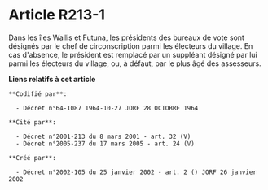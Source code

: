 # Article R213-1

Dans les îles Wallis et Futuna, les présidents des bureaux de vote sont désignés par le chef de circonscription parmi les
électeurs du village. En cas d'absence, le président est remplacé par un suppléant désigné par lui parmi les électeurs du
village, ou, à défaut, par le plus âgé des assesseurs.

**Liens relatifs à cet article**

	**Codifié par**:

	  - Décret n°64-1087 1964-10-27 JORF 28 OCTOBRE 1964

	**Cité par**:

	  - Décret n°2001-213 du 8 mars 2001 - art. 32 (V)
	  - Décret n°2005-237 du 17 mars 2005 - art. 24 (V)

	**Créé par**:

	  - Décret n°2002-105 du 25 janvier 2002 - art. 2 () JORF 26 janvier 2002

